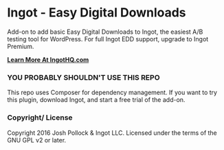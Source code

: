 # Ingot - Easy Digital Downloads
Add-on to add basic Easy Digital Downloads to Ingot, the easiest A/B testing tool for WordPress. For full Ingot EDD support, upgrade to Ingot Premium.

<strong>[Learn More At IngotHQ.com](http://ingothq.com)</strong>

### YOU PROBABLY SHOULDN'T USE THIS REPO
This repo uses Composer for dependency management. If you want to try this plugin, download Ingot, and start a free trial of the add-on.

### Copyright/ License
Copyright 2016 Josh Pollock & Ingot LLC. Licensed under the terms of the GNU GPL v2 or later.
